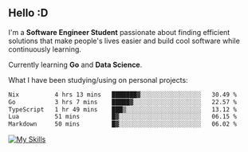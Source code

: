 ## Hello :D

I'm a **Software Engineer Student** passionate about finding efficient solutions that make people's lives easier and build cool software while continuously learning. 

Currently learning **Go** and **Data Science**.

What I have been studying/using on personal projects:
<!--START_SECTION:waka-->

```txt
Nix          4 hrs 13 mins   ███████▓░░░░░░░░░░░░░░░░░   30.49 %
Go           3 hrs 7 mins    █████▓░░░░░░░░░░░░░░░░░░░   22.57 %
TypeScript   1 hr 49 mins    ███▒░░░░░░░░░░░░░░░░░░░░░   13.12 %
Lua          51 mins         █▓░░░░░░░░░░░░░░░░░░░░░░░   06.15 %
Markdown     50 mins         █▓░░░░░░░░░░░░░░░░░░░░░░░   06.02 %
```

<!--END_SECTION:waka-->

[![My Skills](https://skillicons.dev/icons?i=dotnet,java,go,py,html,css,js,docker,linux)](https://skillicons.dev)
